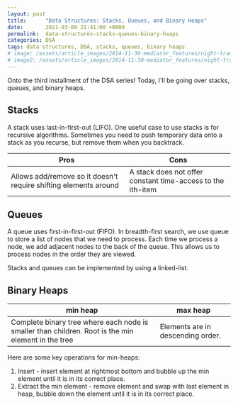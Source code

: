 ```yaml
---
layout: post
title:      "Data Structures: Stacks, Queues, and Binary Heaps"
date:       2021-03-09 21:41:00 +0000
permalink:  data-structures-stacks-queues-binary-heaps
categories: DSA
tags: data structures, DSA, stacks, queues, binary heaps
# image: /assets/article_images/2014-11-30-mediator_features/night-track.JPG
# image2: /assets/article_images/2014-11-30-mediator_features/night-track-mobile.JPG
---
```


Onto the third installment of the DSA series! Today, I'll be going over stacks, queues, and binary heaps.

## Stacks

A stack uses last-in-first-out (LIFO). One useful case to use stacks is for recursive algorithms. Sometimes you need to push temporary data onto a stack as you recurse, but remove them when you backtrack.

| Pros | Cons | 
|----------|----------|
| Allows add/remove so it doesn't require shifting elements around | A stack does not offer constant time-access to the ith-item |

## Queues

A queue uses first-in-first-out (FIFO). In breadth-first search, we use queue to store a list of nodes that we need to process. Each time we process a node, we add adjacent nodes to the back of the queue. This allows us to process nodes in the order they are viewed.

Stacks and queues can be implemented by using a linked-list.

## Binary Heaps

| min heap | max heap |
|----------|----------|
| Complete binary tree where each node is smaller than children. Root is the min element in the tree | Elements are in descending order. |

Here are some key operations for min-heaps:
1. Insert - insert element at rightmost bottom and bubble up the min element until it is in its correct place.
2. Extract the min element - remove element and swap with last element in heap, bubble down the element until it is in its correct place.